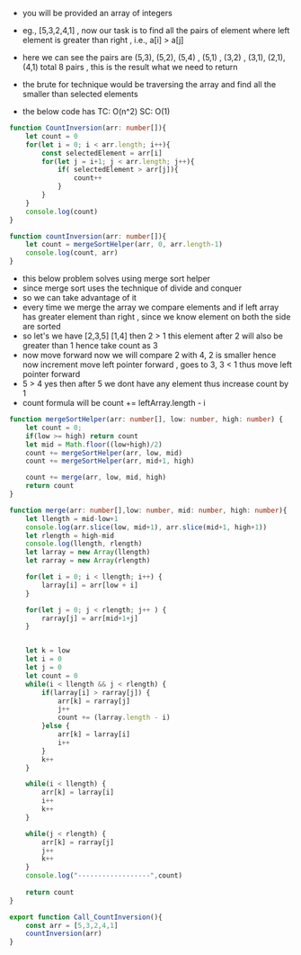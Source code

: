 - you will be provided an array of integers
- eg., [5,3,2,4,1] , now our task is to find all the pairs of element where left element is greater than right , i.e., a[i] > a[j]
- here we can see the pairs are (5,3), (5,2), (5,4) , (5,1) , (3,2) , (3,1), (2,1), (4,1) total 8 pairs , this is the result what we need to return

- the brute for technique would be traversing the array and find all the smaller than selected elements
- the below code has TC: O(n^2) SC: O(1)

```ts
function CountInversion(arr: number[]){
    let count = 0
    for(let i = 0; i < arr.length; i++){
        const selectedElement = arr[i]
        for(let j = i+1; j < arr.length; j++){
            if( selectedElement > arr[j]){
                count++
            }
        }
    }
    console.log(count)
}

function countInversion(arr: number[]){
    let count = mergeSortHelper(arr, 0, arr.length-1)
    console.log(count, arr)
}
```

- this below problem solves using merge sort helper 
- since merge sort uses the technique of divide and conquer 
- so we can take advantage of it 
- every time we merge the array we compare elements and if left array has greater element than right , since we know element on both the side are sorted 
- so let's we have [2,3,5] [1,4] then 2 > 1 this element after 2 will also be greater than 1 hence take count as 3 
- now move forward now we will compare 2 with 4, 2 is smaller hence now increment move left pointer forward , goes to 3, 3 < 1 thus move left pointer forward 
- 5 > 4 yes then after 5 we dont have any element thus increase count by 1 
- count formula will be count += leftArray.length - i

```ts
function mergeSortHelper(arr: number[], low: number, high: number) {
    let count = 0;
    if(low >= high) return count
    let mid = Math.floor((low+high)/2)
    count += mergeSortHelper(arr, low, mid)
    count += mergeSortHelper(arr, mid+1, high)

    count += merge(arr, low, mid, high)
    return count
}

function merge(arr: number[],low: number, mid: number, high: number){
    let llength = mid-low+1
    console.log(arr.slice(low, mid+1), arr.slice(mid+1, high+1))
    let rlength = high-mid
    console.log(llength, rlength)
    let larray = new Array(llength)
    let rarray = new Array(rlength)

    for(let i = 0; i < llength; i++) {
        larray[i] = arr[low + i]
    }

    for(let j = 0; j < rlength; j++ ) {
        rarray[j] = arr[mid+1+j]
    }


    let k = low
    let i = 0
    let j = 0
    let count = 0
    while(i < llength && j < rlength) {
        if(larray[i] > rarray[j]) {
            arr[k] = rarray[j]
            j++
            count += (larray.length - i)
        }else {
            arr[k] = larray[i]
            i++
        }
        k++
    }

    while(i < llength) {
        arr[k] = larray[i]
        i++
        k++
    }

    while(j < rlength) {
        arr[k] = rarray[j]
        j++
        k++
    }
    console.log("------------------",count)
    
    return count
}

export function Call_CountInversion(){
    const arr = [5,3,2,4,1]
    countInversion(arr)
}
```
